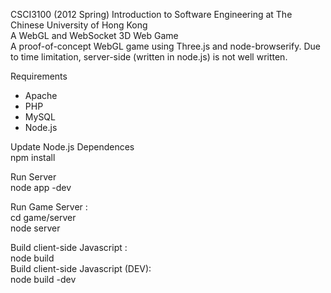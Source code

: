 CSCI3100 (2012 Spring) Introduction to Software Engineering at The Chinese University of Hong Kong   
A WebGL and WebSocket 3D Web Game   
A proof-of-concept WebGL game using Three.js and node-browserify.
Due to time limitation, server-side (written in node.js) is not well written.

Requirements   
* Apache   
* PHP   
* MySQL   
* Node.js    
  
Update Node.js Dependences   
npm install  

Run Server     
node app -dev  

Run Game Server :  
cd game/server  
node server  

Build client-side Javascript :      
node build      
Build client-side Javascript (DEV):      
node build -dev